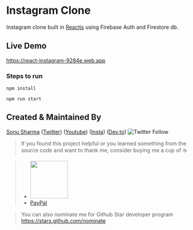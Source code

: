 # Instagram Clone

Instagram clone built in [Reactjs](https://reactjs.org/) using Firebase Auth and Firestore db.

## Live Demo
https://react-instagram-9284e.web.app

### Steps to run

`npm install`

`npm run start`



## Created & Maintained By

[Sonu Sharma](https://github.com/TheAlphamerc) ([Twitter](https://www.twitter.com/TheAlphamerc)) ([Youtube](https://www.youtube.com/user/sonusharma045sonu/)) ([Insta](https://www.instagram.com/_sonu_sharma__)) ([Dev.to](https://dev.to/thealphamerc))
  ![Twitter Follow](https://img.shields.io/twitter/follow/thealphamerc?style=social) 

> If you found this project helpful or you learned something from the source code and want to thank me, consider buying me a cup of :coffee:
>

> * <a href="https://www.buymeacoffee.com/thealphamerc"><img src="https://cdn.buymeacoffee.com/buttons/v2/default-yellow.png" width="100"></a>
> * [PayPal](https://www.paypal.me/TheAlphamerc/)

> You can also nominate me for Github Star developer program
> https://stars.github.com/nominate

